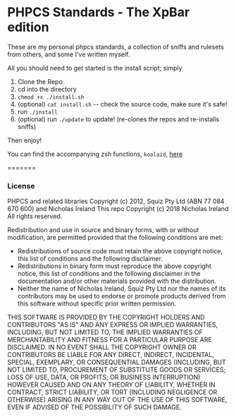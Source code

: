 # PHPCS Standards - The XpBar edition

These are my personal phpcs standards, a collection of sniffs and rulesets from others, and some I've written myself.

All you should need to get started is the install script; simply

1. Clone the Repo
2. cd into the directory
3. `chmod +x ./install.sh`
4. (optional) `cat install.sh` -- check the source code, make sure it's safe!
5. run `./install`
6. (optional) run `./update` to update! (re-clones the repos and re-installs sniffs)


Then enjoy!

You can find the accompanying zsh functions, `koolaid`, [here](https://github.com/xp-bar/.files/blob/master/.koolaid)

=======

### License

PHPCS and related libraries Copyright (c) 2012, Squiz Pty Ltd (ABN 77 084 670 600) and Nicholas Ireland
This repo Copyright (c) 2018 Nicholas Ireland
All rights reserved.

Redistribution and use in source and binary forms, with or without
modification, are permitted provided that the following conditions are met:
* Redistributions of source code must retain the above copyright notice, this list of conditions and the following disclaimer.
* Redistributions in binary form must reproduce the above copyright notice, this list of conditions and the following disclaimer in the documentation and/or other materials provided with the distribution.
* Neither the name of Nicholas Ireland, Squiz Pty Ltd nor the names of its contributors may be used to endorse or promote products derived from this software without specific prior written permission.

THIS SOFTWARE IS PROVIDED BY THE COPYRIGHT HOLDERS AND CONTRIBUTORS "AS IS" AND
ANY EXPRESS OR IMPLIED WARRANTIES, INCLUDING, BUT NOT LIMITED TO, THE IMPLIED
WARRANTIES OF MERCHANTABILITY AND FITNESS FOR A PARTICULAR PURPOSE ARE
DISCLAIMED. IN NO EVENT SHALL THE COPYRIGHT OWNER OR CONTRIBUTORS BE LIABLE FOR ANY
DIRECT, INDIRECT, INCIDENTAL, SPECIAL, EXEMPLARY, OR CONSEQUENTIAL DAMAGES
(INCLUDING, BUT NOT LIMITED TO, PROCUREMENT OF SUBSTITUTE GOODS OR SERVICES;
LOSS OF USE, DATA, OR PROFITS; OR BUSINESS INTERRUPTION) HOWEVER CAUSED AND
ON ANY THEORY OF LIABILITY, WHETHER IN CONTRACT, STRICT LIABILITY, OR TORT
(INCLUDING NEGLIGENCE OR OTHERWISE) ARISING IN ANY WAY OUT OF THE USE OF THIS
SOFTWARE, EVEN IF ADVISED OF THE POSSIBILITY OF SUCH DAMAGE.
